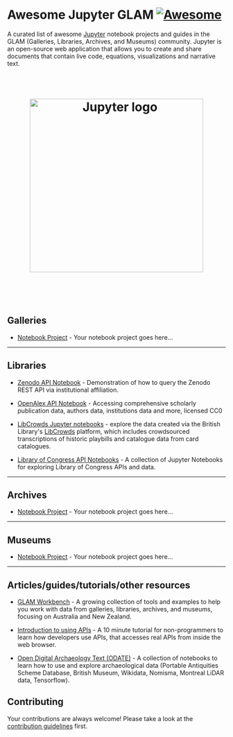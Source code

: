 # Awesome Jupyter GLAM [![Awesome](https://awesome.re/badge.svg)](https://awesome.re)

A curated list of awesome [Jupyter](http://jupyter.org) notebook projects and guides in the GLAM (Galleries, Libraries, Archives, and Museums) community. Jupyter is an open-source web application that allows you to create and share documents that contain live code, equations, visualizations and narrative text.

<h1 align="center" style="border-bottom: 0px;">
	<br>
	<img width="400" src="logo.png" alt="Jupyter logo">
	<br>
  <br>
</h1>
<br>

## Galleries

- [Notebook Project]() - Your notebook project goes here...

---

## Libraries

- [Zenodo API Notebook](https://github.com/LibraryCarpentry/awesome-jupyter-glam/blob/master/notebooks-guides/Zenodo_API_Notebook.ipynb) - Demonstration of how to query the Zenodo REST API via institutional affiliation.

- [OpenAlex API Notebook](https://github.com/ub-unibe-ch/ds-pytools/tree/main/Literature_handling) - Accessing comprehensive scholarly publication data, authors data, institutions data and more, licensed CC0

- [LibCrowds Jupyter notebooks](https://github.com/LibCrowds/notebooks) - explore the data created via the British Library's [LibCrowds](http://libcrowds.com/) platform, which includes crowdsourced transcriptions of historic playbills and catalogue data from card catalogues.

- [Library of Congress API Notebooks](https://github.com/LibraryOfCongress/data-exploration) - A collection of Jupyter Notebooks for exploring Library of Congress APIs and data.

---

## Archives

- [Notebook Project]() - Your notebook project goes here...

---

## Museums

- [Notebook Project]() - Your notebook project goes here...

---

## Articles/guides/tutorials/other resources

- [GLAM Workbench](https://glam-workbench.github.io/) - A growing collection of tools and examples to help you work with data from galleries, libraries, archives, and museums, focusing on Australia and New Zealand.

- [Introduction to using APIs](https://github.com/staplegun/using-apis) - A 10 minute tutorial for non-programmers to learn how developers use APIs, that accesses real APIs from inside the web browser.

- [Open Digital Archaeology Text (ODATE)](https://electricarchaeology.ca/2018/08/21/jupyter-notebooks-for-digital-archaeology-and-history-too/) - A collection of notebooks to learn how to use and explore archaeological data (Portable Antiquities Scheme Database, British Museum, Wikidata, Nomisma, Montreal LiDAR data, Tensorflow).

## Contributing

Your contributions are always welcome! Please take a look at the [contribution guidelines](CONTRIBUTING.md) first.
